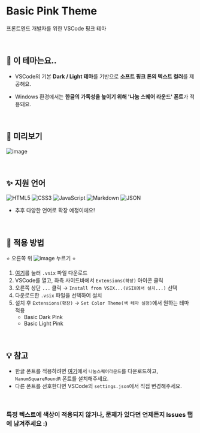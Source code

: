 # Basic Pink Theme
프론트엔드 개발자를 위한 VSCode 핑크 테마

<br>

## 🌸 이 테마는요..
- VSCode의 기본 **Dark / Light 테마**를 기반으로 **소프트 핑크 톤의 텍스트 컬러**를 제공해요.

- Windows 환경에서는 **한글의 가독성을 높이기 위해 '나눔 스퀘어 라운드' 폰트**가 적용돼요.

<br>

## 👀 미리보기
![image](https://github.com/user-attachments/assets/e7996641-3529-4aa8-9ef2-4b3e65aa12ae)

<br>

## ✨ 지원 언어
![HTML5](https://img.shields.io/badge/HTML-E34F26?style=flat&logo=HTML5&logoColor=white) ![CSS3](https://img.shields.io/badge/CSS-1572B6?style=flat&logo=CSS3&logoColor=white) ![JavaScript](https://img.shields.io/badge/JavaScript-F7DF1E?style=flat&logo=JavaScript&logoColor=black) ![Markdown](https://img.shields.io/badge/Markdown-000000?style=flat&logo=Markdown&logoColor=white) ![JSON](https://img.shields.io/badge/JSON-5E5C5C?style=flat&logo=JSON&logoColor=white)

- 추후 다양한 언어로 확장 예정이에요!

<br>

## 💾 적용 방법
⭐ 오른쪽 위 ![image](https://github.com/user-attachments/assets/331e10c8-b07c-4a91-b4e3-7816aa1694a1) 누르기 ⭐
1. [여기](https://github.com/Hayoung0708/basic-pink-theme/raw/refs/heads/main/version/basic-pink-theme-1.0.2.vsix)를 눌러 `.vsix` 파일 다운로드
2. VSCode를 열고, 좌측 사이드바에서 `Extensions(확장)` 아이콘 클릭
3. 오른쪽 상단 `...` 클릭 → `Install from VSIX...(VSIX에서 설치...)` 선택
4. 다운로드한 `.vsix` 파일을 선택하여 설치
5. 설치 후 `Extensions(확장)` → `Set Color Theme(색 테마 설정)`에서 원하는 테마 적용
   - Basic Dark Pink
   - Basic Light Pink

<br>

## 💡 참고
- 한글 폰트를 적용하려면 [여기](https://hangeul.naver.com/fonts/search?f=nanum)에서 `나눔스퀘어라운드`를 다운로드하고, `NanumSquareRoundR` 폰트를 설치해주세요.
- 다른 폰트를 선호한다면 VSCode의 `settings.json`에서 직접 변경해주세요.

<br>

### **특정 텍스트에 색상이 적용되지 않거나, 문제가 있다면** 언제든지 Issues 탭에 남겨주세요 :)

